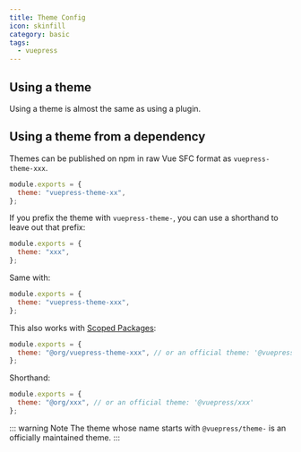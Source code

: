 ```yaml
---
title: Theme Config
icon: skinfill
category: basic
tags:
  - vuepress
---
```


## Using a theme

Using a theme is almost the same as using a plugin.

## Using a theme from a dependency

Themes can be published on npm in raw Vue SFC format as `vuepress-theme-xxx`.

```js
module.exports = {
  theme: "vuepress-theme-xx",
};
```

If you prefix the theme with `vuepress-theme-`, you can use a shorthand to leave out that prefix:

```js
module.exports = {
  theme: "xxx",
};
```

Same with:

```js
module.exports = {
  theme: "vuepress-theme-xxx",
};
```

This also works with [Scoped Packages](https://docs.npmjs.com/misc/scope):

```js
module.exports = {
  theme: "@org/vuepress-theme-xxx", // or an official theme: '@vuepress/theme-xxx'
};
```

Shorthand:

```js
module.exports = {
  theme: "@org/xxx", // or an official theme: '@vuepress/xxx'
};
```

::: warning Note
The theme whose name starts with `@vuepress/theme-` is an officially maintained theme.
:::
